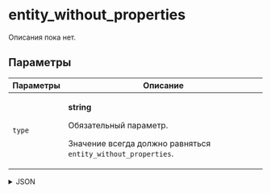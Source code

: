 # entity_without_properties
Описания пока нет.

## Параметры
| Параметры | Описание |
| --- | --- |
| `type` | <p>**string**</p><p>Обязательный параметр.</p><p>Значение всегда должно равняться `entity_without_properties`.</p> |

<details>
<summary>JSON</summary>

```json
{
  type*: "entity_without_properties"
}
```
</details>
